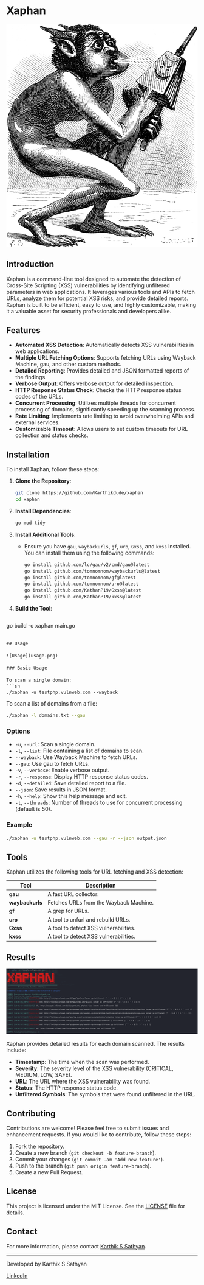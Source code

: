 # Xaphan

![Xaphan](xaphan.jpg)

## Introduction

Xaphan is a command-line tool designed to automate the detection of Cross-Site Scripting (XSS) vulnerabilities by identifying unfiltered parameters in web applications. It leverages various tools and APIs to fetch URLs, analyze them for potential XSS risks, and provide detailed reports. Xaphan is built to be efficient, easy to use, and highly customizable, making it a valuable asset for security professionals and developers alike.

## Features

- **Automated XSS Detection**: Automatically detects XSS vulnerabilities in web applications.
- **Multiple URL Fetching Options**: Supports fetching URLs using Wayback Machine, gau, and other custom methods.
- **Detailed Reporting**: Provides detailed and JSON formatted reports of the findings.
- **Verbose Output**: Offers verbose output for detailed inspection.
- **HTTP Response Status Check**: Checks the HTTP response status codes of the URLs.
- **Concurrent Processing**: Utilizes multiple threads for concurrent processing of domains, significantly speeding up the scanning process.
- **Rate Limiting**: Implements rate limiting to avoid overwhelming APIs and external services.
- **Customizable Timeout**: Allows users to set custom timeouts for URL collection and status checks.

## Installation

To install Xaphan, follow these steps:

1. **Clone the Repository**:
   ```sh
   git clone https://github.com/Karthikdude/xaphan
   cd xaphan
   ```

2. **Install Dependencies**:
   ```sh
   go mod tidy
   ```

3. **Install Additional Tools**:
   - Ensure you have `gau`, `waybackurls`, `gf`, `uro`, `Gxss`, and `kxss` installed. You can install them using the following commands:
     ```sh
     go install github.com/lc/gau/v2/cmd/gau@latest
     go install github.com/tomnomnom/waybackurls@latest
     go install github.com/tomnomnom/gf@latest
     go install github.com/tomnomnom/uro@latest
     go install github.com/KathanP19/Gxss@latest
     go install github.com/KathanP19/kxss@latest
     ```

4. **Build the Tool**:
   ```sh
 go build -o xaphan main.go
   ```

## Usage

![Usage](usage.png)

### Basic Usage

To scan a single domain:
```sh
./xaphan -u testphp.vulnweb.com --wayback
```

To scan a list of domains from a file:
```sh
./xaphan -l domains.txt --gau
```

### Options

- `-u`, `--url`: Scan a single domain.
- `-l`, `--list`: File containing a list of domains to scan.
- `--wayback`: Use Wayback Machine to fetch URLs.
- `--gau`: Use gau to fetch URLs.
- `-v`, `--verbose`: Enable verbose output.
- `-r`, `--response`: Display HTTP response status codes.
- `-d`, `--detailed`: Save detailed report to a file.
- `--json`: Save results in JSON format.
- `-h`, `--help`: Show this help message and exit.
- `-t`, `--threads`: Number of threads to use for concurrent processing (default is 50).

### Example

```sh
./xaphan -u testphp.vulnweb.com --gau -r --json output.json
```

## Tools

Xaphan utilizes the following tools for URL fetching and XSS detection:

| Tool         | Description                                                                 |
|--------------|-----------------------------------------------------------------------------|
| **gau**      | A fast URL collector.                                                         |
| **waybackurls** | Fetches URLs from the Wayback Machine.                                       |
| **gf**       | A grep for URLs.                                                              |
| **uro**      | A tool to unfurl and rebuild URLs.                                           |
| **Gxss**     | A tool to detect XSS vulnerabilities.                                          |
| **kxss**     | A tool to detect XSS vulnerabilities.                                          |

## Results

![Results](results.png)

Xaphan provides detailed results for each domain scanned. The results include:

- **Timestamp**: The time when the scan was performed.
- **Severity**: The severity level of the XSS vulnerability (CRITICAL, MEDIUM, LOW, SAFE).
- **URL**: The URL where the XSS vulnerability was found.
- **Status**: The HTTP response status code.
- **Unfiltered Symbols**: The symbols that were found unfiltered in the URL.

## Contributing

Contributions are welcome! Please feel free to submit issues and enhancement requests. If you would like to contribute, follow these steps:

1. Fork the repository.
2. Create a new branch (`git checkout -b feature-branch`).
3. Commit your changes (`git commit -am 'Add new feature'`).
4. Push to the branch (`git push origin feature-branch`).
5. Create a new Pull Request.

## License

This project is licensed under the MIT License. See the [LICENSE](LICENSE) file for details.

## Contact

For more information, please contact [Karthik S Sathyan](https://karthik-s-sathyan.vercel.app).

---

Developed by Karthik S Sathyan

[LinkedIn](https://www.linkedin.com/in/karthik-s-sathyan/)
